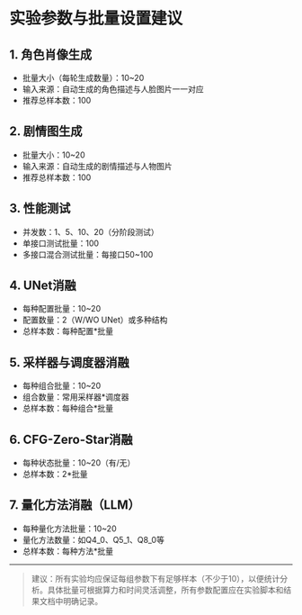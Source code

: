 # 实验参数与批量设置建议

## 1. 角色肖像生成
- 批量大小（每轮生成数量）：10~20
- 输入来源：自动生成的角色描述与人脸图片一一对应
- 推荐总样本数：100

## 2. 剧情图生成
- 批量大小：10~20
- 输入来源：自动生成的剧情描述与人物图片
- 推荐总样本数：100

## 3. 性能测试
- 并发数：1、5、10、20（分阶段测试）
- 单接口测试批量：100
- 多接口混合测试批量：每接口50~100

## 4. UNet消融
- 每种配置批量：10~20
- 配置数量：2（W/WO UNet）或多种结构
- 总样本数：每种配置*批量

## 5. 采样器与调度器消融
- 每种组合批量：10~20
- 组合数量：常用采样器*调度器
- 总样本数：每种组合*批量

## 6. CFG-Zero-Star消融
- 每种状态批量：10~20（有/无）
- 总样本数：2*批量

## 7. 量化方法消融（LLM）
- 每种量化方法批量：10~20
- 量化方法数量：如Q4_0、Q5_1、Q8_0等
- 总样本数：每种方法*批量

---

> 建议：所有实验均应保证每组参数下有足够样本（不少于10），以便统计分析。具体批量可根据算力和时间灵活调整，所有参数配置应在实验脚本和结果文档中明确记录。
